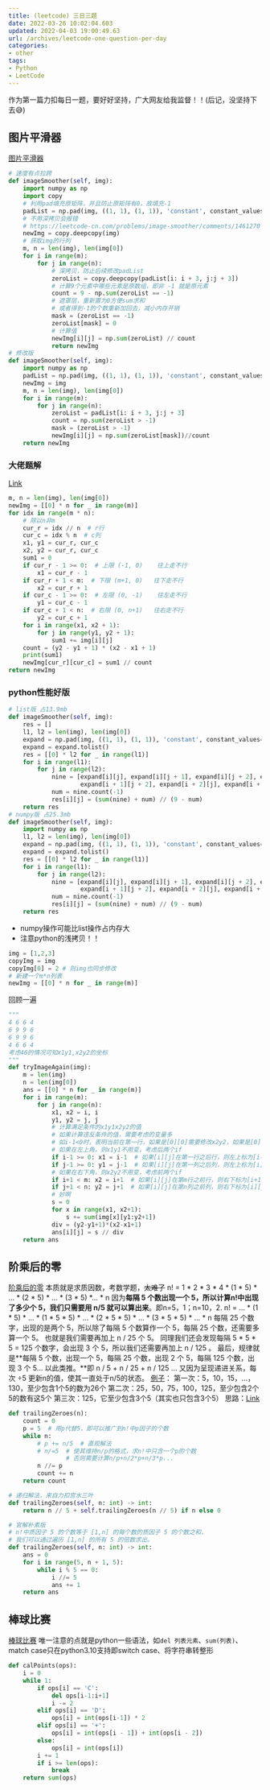 ```yaml
---
title: (leetcode) 三日三题
date: 2022-03-26 10:02:04.603
updated: 2022-04-03 19:00:49.63
url: /archives/leetcode-one-question-per-day
categories: 
- other
tags: 
- Python
- LeetCode
---
```


作为第一篇力扣每日一题，要好好坚持，广大网友给我监督！！(后记，没坚持下去😅)
## 图片平滑器
[图片平滑器](https://leetcode-cn.com/problems/image-smoother/)
```python
# 速度有点拉跨
def imageSmoother(self, img):
    import numpy as np
    import copy
    # 利用pad填充原矩阵，并且防止原矩阵有0，故填充-1
    padList = np.pad(img, ((1, 1), (1, 1)), 'constant', constant_values=-1)  
    # 不用深拷贝会报错
    # https://leetcode-cn.com/problems/image-smoother/comments/1461270
    newImg = copy.deepcopy(img) 
    # 获取img的行列
    m, n = len(img), len(img[0])
    for i in range(m):
        for j in range(n):
            # 深拷贝，防止后续修改padList
            zeroList = copy.deepcopy(padList[i: i + 3, j:j + 3])
            # 计算9个元素中哪些元素是原数组，即非 -1 就是原元素
            count = 9 - np.sum(zeroList == -1)
            # 遮罩层，重新置为0方便sum求和
            # 或者得到-1的个数重新加回去，减小内存开销
            mask = (zeroList == -1)
            zeroList[mask] = 0
            # 计算值
            newImg[i][j] = np.sum(zeroList) // count
            return newImg
# 修改版
def imageSmoother(self, img):
    import numpy as np
    padList = np.pad(img, ((1, 1), (1, 1)), 'constant', constant_values=-1)
    newImg = img
    m, n = len(img), len(img[0])
    for i in range(m):
        for j in range(n):
            zeroList = padList[i: i + 3, j:j + 3]
            count = np.sum(zeroList > -1)
            mask = (zeroList > -1)
            newImg[i][j] = np.sum(zeroList[mask])//count
    return newImg
```
### 大佬题解
[Link](https://leetcode-cn.com/problems/image-smoother/solution/100-zhao-dao-shang-xia-xian-yu-zuo-you-xian-by-ooo/)
```python
m, n = len(img), len(img[0])
newImg = [[0] * n for _ in range(m)]
for idx in range(m * n):
    # 除以n非m
    cur_r = idx // n  # r行
    cur_c = idx % n  # c列
    x1, y1 = cur_r, cur_c
    x2, y2 = cur_r, cur_c
    sum1 = 0
    if cur_r - 1 >= 0:  # 上限 (-1, 0)    往上走不行
        x1 = cur_r - 1
    if cur_r + 1 < m:  # 下限 (m+1, 0)   往下走不行
        x2 = cur_r + 1
    if cur_c - 1 >= 0:  # 左限 (0, -1)    往左走不行
        y1 = cur_c - 1
    if cur_c + 1 < n:  # 右限 (0, n+1)   往右走不行
        y2 = cur_c + 1
    for i in range(x1, x2 + 1):
        for j in range(y1, y2 + 1):
            sum1 += img[i][j]
    count = (y2 - y1 + 1) * (x2 - x1 + 1)
    print(sum1)
    newImg[cur_r][cur_c] = sum1 // count
return newImg
```
### python性能好版
```python
# list版 占13.9mb
def imageSmoother(self, img):
    res = []
    l1, l2 = len(img), len(img[0])
    expand = np.pad(img, ((1, 1), (1, 1)), 'constant', constant_values=-1)
    expand = expand.tolist()
    res = [[0] * l2 for _ in range(l1)]
    for i in range(l1):
        for j in range(l2):
            nine = [expand[i][j], expand[i][j + 1], expand[i][j + 2], expand[i + 1][j], expand[i + 1][j + 1],
                    expand[i + 1][j + 2], expand[i + 2][j], expand[i + 2][j + 1], expand[i + 2][j + 2]]
            num = nine.count(-1)
            res[i][j] = (sum(nine) + num) // (9 - num)
    return res
# numpy版 占25.3mb
def imageSmoother(self, img):
    import numpy as np
    l1, l2 = len(img), len(img[0])
    expand = np.pad(img, ((1, 1), (1, 1)), 'constant', constant_values=-1)
    expand = expand.tolist()
    res = [[0] * l2 for _ in range(l1)]
    for i in range(l1):
        for j in range(l2):
            nine = [expand[i][j], expand[i][j + 1], expand[i][j + 2], expand[i + 1][j], expand[i + 1][j + 1],
                    expand[i + 1][j + 2], expand[i + 2][j], expand[i + 2][j + 1], expand[i + 2][j + 2]]
            num = nine.count(-1)
            res[i][j] = (sum(nine) + num) // (9 - num)
    return res
```

- numpy操作可能比list操作占内存大
- 注意python的浅拷贝！！
```python
img = [1,2,3] 
copyImg = img
copyImg[0] = 2 # 则img也同步修改
# 新建一个m*n列表
newImg = [[0] * n for _ in range(m)]
```
回顾一遍
```python
"""
4 6 6 4
6 9 9 6 
6 9 9 6 
4 6 6 4
考虑46的情况可知x1y1,x2y2的坐标
"""
def tryImageAgain(img):
    m = len(img)
    n = len(img[0])
    ans = [[0] * n for _ in range(m)]
    for i in range(m):
        for j in range(n):
            x1, x2 = i, i
            y1, y2 = j, j
            # 计算满足条件的x1y1x2y2的值
            # 如果计算违反条件的值，需要考虑的变量多
            # 如i-1<0时，表明当前在第一行，如果是[0][0]需要修改x2y2，如果是[0][1]需要修改x1y1x2y2，
            # 如果在左上角，则x1y1不用变，考虑后两个if
            if i-1 >= 0: x1 = i-1  # 如果[i][j]在第一行之后行，则左上标为[i-1][j]
            if j-1 >= 0: y1 = j-1  # 如果[i][j]在第一列之后列，则左上标为[i][j-1] 在第二行第二列则[i-1][j-1]
            # 如果在右下角，则x2y2不用变，考虑前两个if
            if i+1 < m: x2 = i+1  # 如果[i][j]在第m行之前行，则右下标为[i+1][j]
            if j+1 < n: y2 = j+1  # 如果[i][j]在第n列之前列，则右下标为[i][j+1]
            # 妙啊
            s = 0
            for x in range(x1, x2+1):
                s += sum(img[x][y1:y2+1])
            div = (y2-y1+1)*(x2-x1+1)
            ans[i][j] = s // div
    return ans
```
## 阶乘后的零
[阶乘后的零](https://leetcode-cn.com/problems/factorial-trailing-zeroes/)
本质就是求质因数，考数学题，~~太难了~~
n! = 1 * 2 * 3 * 4 * (1 * 5) * ... * (2 * 5) * ... * (3 * 5) *... * n
因为**每隔 5 个数出现一个 5，所以计算n!中出现了多少个 5，我们只需要用 n/5 就可以算出来**。即n=5，1；n=10，2.
n! = ... * (1 * 5) * ... * (1 * 5 * 5) * ... * (2 * 5 * 5) * ... * (3 * 5 * 5) * ... * n
每隔 25 个数字，出现的是两个 5，所以除了每隔 5 个数算作一个 5，每隔 25 个数，还需要多算一个 5。
也就是我们需要再加上 n / 25 个 5。
同理我们还会发现每隔 5 * 5 * 5 = 125 个数字，会出现 3 个 5，所以我们还需要再加上 n / 125 。
最后，规律就是**每隔 5 个数，出现一个 5，每隔 25 个数，出现 2 个 5，每隔 125 个数，出现 3 个 5... 以此类推。**即 n / 5 + n / 25 + n / 125 ...
又因为呈现递进关系，每次 ÷5 更新n的值，使其一直处于n/5的状态。
[例子](https://leetcode-cn.com/problems/factorial-trailing-zeroes/solution/jie-cheng-hou-de-ling-by-leetcode-soluti-1egk/1462453)：
第一次：5，10，15，…，130，至少包含1个5的数为26个
第二次：25，50，75，100，125，至少包含2个5的数有这5个
第三次：125，它至少包含3个5（其实也只包含3个5）
思路：[Link](https://leetcode-cn.com/problems/factorial-trailing-zeroes/solution/xiang-xi-tong-su-de-si-lu-fen-xi-by-windliang-3/)

```python
def trailingZeroes(n):
    count = 0
    p = 5  # 用p代替5，即可以推广到n!中p因子的个数
    while n:
        # p += n/5  # 直观解法
        # n/=5  # 使其维持n/p的格式，求n!中只含一个p的个数
                # 否则需要计算n/p+n/2*p+n/3*p...
        n //= p 
        count += n  
    return count

# 递归解法，来自力扣宫水三叶
def trailingZeroes(self, n: int) -> int:
    return n // 5 + self.trailingZeroes(n // 5) if n else 0

# 官解朴素版
# n!中质因子 5 的个数等于 [1,n] 的每个数的质因子 5 的个数之和，
# 我们可以通过遍历 [1,n] 的所有 5 的倍数求出。
def trailingZeroes(self, n: int) -> int:
    ans = 0
    for i in range(5, n + 1, 5):
        while i % 5 == 0:
            i //= 5
            ans += 1
    return ans


```
## 棒球比赛
[棒球比赛](https://leetcode-cn.com/problems/baseball-game/)
唯一注意的点就是python一些语法，如`del 列表元素`、`sum(列表)`、match case只在python3.10支持即switch case、将字符串转整形
```python
def calPoints(ops):
    i = 0
    while 1:
        if ops[i] == 'C':
            del ops[i-1:i+1]
            i -= 2
        elif ops[i] == 'D':
            ops[i] = int(ops[i-1]) * 2
        elif ops[i] == '+':
            ops[i] = int(ops[i - 1]) + int(ops[i - 2])
        else:
            ops[i] = int(ops[i])
        i += 1
        if i >= len(ops):
            break
    return sum(ops)
```

